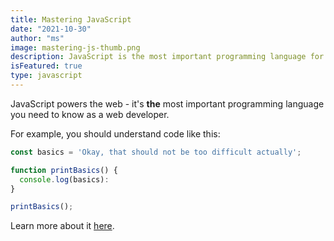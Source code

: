 ```yaml
---
title: Mastering JavaScript
date: "2021-10-30"
author: "ms"
image: mastering-js-thumb.png
description: JavaScript is the most important programming language for web development. You probably don't know it well enough!
isFeatured: true
type: javascript
---
```


JavaScript powers the web - it's **the** most important programming language you need to know as a web developer.

For example, you should understand code like this:

```js
const basics = 'Okay, that should not be too difficult actually';

function printBasics() {
  console.log(basics):
}

printBasics();
```

Learn more about it [here](https://academind.com).
